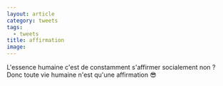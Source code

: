 ```yaml
---
layout: article
category: tweets
tags:
  - tweets
title: affirmation
image:
---
```

L'essence humaine c'est de constamment s'affirmer socialement non ? Donc toute vie humaine n'est qu'une affirmation 😎
